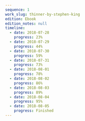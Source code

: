 ```yaml
---
sequence: 1
work_slug: thinner-by-stephen-king
edition: Ebook
edition_notes: null
timeline:
  - date: 2018-07-28
    progress: 23%
  - date: 2018-07-29
    progress: 44%
  - date: 2018-07-30
    progress: 59%
  - date: 2018-07-31
    progress: 73%
  - date: 2018-08-01
    progress: 78%
  - date: 2018-08-02
    progress: 86%
  - date: 2018-08-03
    progress: 89%
  - date: 2018-08-04
    progress: 95%
  - date: 2018-08-05
    progress: Finished
---
```


